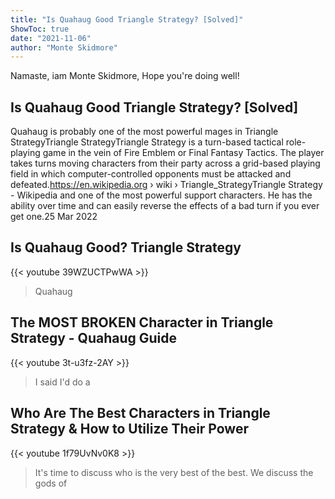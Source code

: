 ```yaml
---
title: "Is Quahaug Good Triangle Strategy? [Solved]"
ShowToc: true 
date: "2021-11-06"
author: "Monte Skidmore" 
---
```


Namaste, iam Monte Skidmore, Hope you're doing well!
## Is Quahaug Good Triangle Strategy? [Solved]
 Quahaug is probably one of the most powerful mages in Triangle StrategyTriangle StrategyTriangle Strategy is a turn-based tactical role-playing game in the vein of Fire Emblem or Final Fantasy Tactics. The player takes turns moving characters from their party across a grid-based playing field in which computer-controlled opponents must be attacked and defeated.https://en.wikipedia.org › wiki › Triangle_StrategyTriangle Strategy - Wikipedia and one of the most powerful support characters. He has the ability over time and can easily reverse the effects of a bad turn if you ever get one.25 Mar 2022

## Is Quahaug Good? Triangle Strategy
{{< youtube 39WZUCTPwWA >}}
>Quahaug

## The MOST BROKEN Character in Triangle Strategy - Quahaug Guide
{{< youtube 3t-u3fz-2AY >}}
>I said I'd do a 

## Who Are The Best Characters in Triangle Strategy & How to Utilize Their Power
{{< youtube 1f79UvNv0K8 >}}
>It's time to discuss who is the very best of the best. We discuss the gods of 

